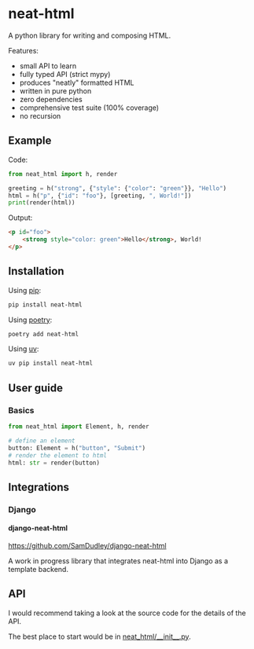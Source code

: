 # neat-html

A python library for writing and composing HTML.

Features:

- small API to learn
- fully typed API (strict mypy)
- produces "neatly" formatted HTML
- written in pure python
- zero dependencies
- comprehensive test suite (100% coverage)
- no recursion

## Example

Code:

```python
from neat_html import h, render

greeting = h("strong", {"style": {"color": "green"}}, "Hello")
html = h("p", {"id": "foo"}, [greeting, ", World!"])
print(render(html))
```

Output:

```html
<p id="foo">
    <strong style="color: green">Hello</strong>, World!
</p>
```

## Installation

Using [pip](https://pip.pypa.io/en/stable/):

```bash
pip install neat-html
```

Using [poetry](https://python-poetry.org/):

```bash
poetry add neat-html
```

Using [uv](https://github.com/astral-sh/uv):

```bash
uv pip install neat-html
```

## User guide

### Basics

```python
from neat_html import Element, h, render

# define an element
button: Element = h("button", "Submit")
# render the element to html
html: str = render(button)
```

## Integrations

### Django

#### django-neat-html

https://github.com/SamDudley/django-neat-html

A work in progress library that integrates neat-html into Django as a template backend.

## API

I would recommend taking a look at the source code for the details of the API.

The best place to start would be in [neat_html/\_\_init\_\_.py](neat_html/__init__.py).
